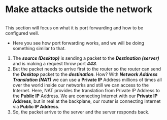 # Make attacks outside the network



<figure><img src="https://external-content.duckduckgo.com/iu/?u=https%3A%2F%2Flearn.g2crowd.com%2Fhubfs%2FPort%2520Forwarding%252003.png&#x26;f=1&#x26;nofb=1&#x26;ipt=fb7102fbefb6c32e84a686e2cbf3365e8eebb45c8cfd9ccfa29a758c6b7e2475&#x26;ipo=images" alt=""><figcaption></figcaption></figure>

This section will focus on what it is port forwarding and how to be configured well.

* Here you see how port forwarding works, and we will be doing something similar to that.

1. The _**source (Desktop)**_ is sending a packet to the _**Destination (server)**_ and is making a request throw port _**443**_.
2. But the packet needs to arrive first to the router so the router can send the _**Desktop**_ packet to the _**destination**_. How? With _**Network Address Translation (NAT)**_ we can use a **Private IP** Address millions of times all over the world inside our networks and still we can access to the Internet. Here, NAT provides the translation from Private IP Address to the **Public IP** Address. We are connecting Internet with our **Private IP Address**, but in real at the backplane, our router is connecting Internet via **Public IP Address**.
3. So, the packet arrive to the server and the server responds back.
